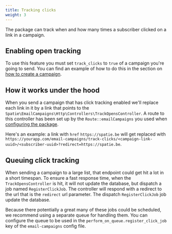 ```yaml
---
title: Tracking clicks
weight: 3
---
```


The package can track when and how many times a subscriber clicked on a link in a campaign. 

## Enabling open tracking

To use this feature you must set `track_clicks` to `true` of a campaign you're going to send. You can find an example of how to do this in the section on [how to create a campaign](https://docs.spatie.be/laravel-email-campaigns/v1/basic-usage/sending-a-campaign/#creating-a-campaign).

## How it works under the hood

When you send a campaign that has click tracking enabled we'll replace each link in it by a link that points to the `Spatie\EmailCampaigns\Http\Controllers\TrackOpensController`. A route to this controller has been set up by the `Route::emailCampaigns` you used when [configuring the package](https://docs.spatie.be/laravel-email-campaigns/v1/installation-setup/#add-the-route-macro).

Here's an example: a link with `href` `https://spatie.be` will get replaced with `https://yourapp.com/email-campaigns/track-clicks/<campaign-link-uuid>/<subscriber-uuid>?redirect=https://spatie.be`.

## Queuing click tracking

When sending a campaign to a large list, that endpoint could get hit a lot in a short timespan. To ensure a fast response time, when the `TrackOpensController` is hit, it will not update the database, but dispatch a job named `RegisterClickJob`. The controller will respond with a redirect to the url that is the `redirect` url parameter. The dispatch `RegisterClickJob` job update the database.

Because there potentially a great many of these jobs could be scheduled, we recommend using a separate queue for handling them. You can configure the queue to be used in the `perform_on_queue.register_click_job` key of the `email-campaigns` config file.
